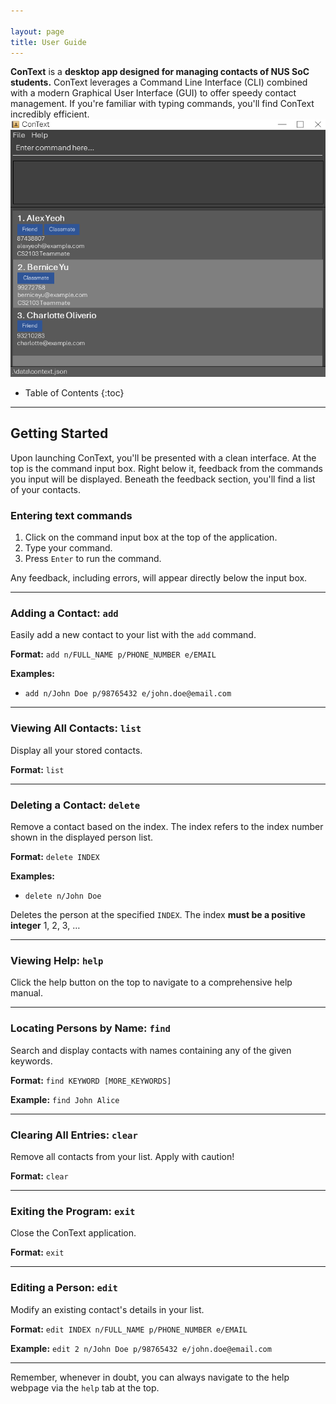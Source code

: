 ```yaml
---

layout: page
title: User Guide
---
```


**ConText** is a **desktop app designed for managing contacts of NUS SoC students.** ConText leverages a Command Line Interface (CLI) combined with a modern Graphical User Interface (GUI) to offer speedy contact management. If you're familiar with typing commands, you'll find ConText incredibly efficient.
![ConText UI](images/Ui.png)

* Table of Contents
  {:toc}

---

## Getting Started

Upon launching ConText, you'll be presented with a clean interface. At the top is the command input box. Right below it, feedback from the commands you input will be displayed. Beneath the feedback section, you'll find a list of your contacts.

### Entering text commands

1. Click on the command input box at the top of the application.
2. Type your command.
3. Press `Enter` to run the command.

Any feedback, including errors, will appear directly below the input box.

---

### Adding a Contact: `add`

Easily add a new contact to your list with the `add` command.

**Format:**
`add n/FULL_NAME p/PHONE_NUMBER e/EMAIL`

**Examples:**
- `add n/John Doe p/98765432 e/john.doe@email.com`

---

### Viewing All Contacts: `list`

Display all your stored contacts.

**Format:**
`list`

---

### Deleting a Contact: `delete`

Remove a contact based on the index. The index refers to the index number shown in the displayed person list.

**Format:**
`delete INDEX`

**Examples:**
- `delete n/John Doe`

Deletes the person at the specified `INDEX`.
The index **must be a positive integer** 1, 2, 3, …​

---

### Viewing Help: `help`

Click the help button on the top to navigate to a comprehensive help manual.

---

### Locating Persons by Name: `find`

Search and display contacts with names containing any of the given keywords.

**Format:**
`find KEYWORD [MORE_KEYWORDS]`

**Example:**
`find John Alice`

---

### Clearing All Entries: `clear`

Remove all contacts from your list. Apply with caution!

**Format:**
`clear`

---

### Exiting the Program: `exit`

Close the ConText application.

**Format:**
`exit`

---

### Editing a Person: `edit`

Modify an existing contact's details in your list.

**Format:**
`edit INDEX n/FULL_NAME p/PHONE_NUMBER e/EMAIL`

**Example:**
`edit 2 n/John Doe p/98765432 e/john.doe@email.com`

---

Remember, whenever in doubt, you can always navigate to the help webpage via the `help` tab at the top.
